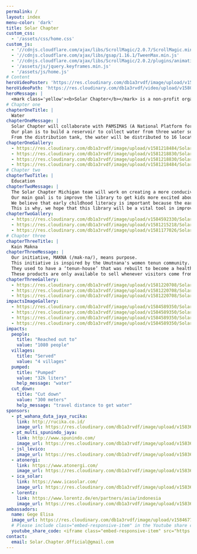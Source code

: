 ```yaml
---
permalink: /
layout: index
menu-color: 'dark'
title: Solar Chapter
custom_css:
  - '/assets/css/home.css'
custom_js: 
  - '//cdnjs.cloudflare.com/ajax/libs/ScrollMagic/2.0.7/ScrollMagic.min.js'
  - '//cdnjs.cloudflare.com/ajax/libs/gsap/1.16.1/TweenMax.min.js'
  - '//cdnjs.cloudflare.com/ajax/libs/ScrollMagic/2.0.2/plugins/animation.gsap.js'
  - '/assets/js/jquery.keyframes.min.js'
  - '/assets/js/home.js'
# Content
heroVideoPoster: 'https://res.cloudinary.com/db1a3rvdf/image/upload/v1583635551/Solar%20Chapter%20Website/poster_xz6jr4.jpg'
heroVideoPath: 'https://res.cloudinary.com/db1a3rvdf/video/upload/v1580872118/Solar%20Chapter%20Website/landing_video_r6hcta.mp4'
heroMessage: |
  <mark class='yellow'><b>Solar Chapter</b></mark> is a non-profit organization formed by students from various universities. We are committed to <mark class='yellow'><b>helping and developing remote areas in Indonesia</b></mark> through sustainable methods.
# Chapter one
chapterOneTitle: |
  Water
chapterOneMessage: |
  Solar Chapter will collaborate with PAMSIMAS (A National Platform for Rural Water Supply and Sanitation) to provide easier access for clean water.
  Our plan is to build a reservoir to collect water from three water sources, which will then deliver the water to the distribution tank near the village by using solar pumps.
  From the distribution tank, the water will be distributed to 16 locations across the village.
chapterOneGallery:
  - https://res.cloudinary.com/db1a3rvdf/image/upload/v1581218484/Solar%20Chapter%20Website/chapter_one_water/RK_06730_ncuzmu.jpg
  - https://res.cloudinary.com/db1a3rvdf/image/upload/v1581218830/Solar%20Chapter%20Website/chapter_one_water/RK_06078_hiwlz5.jpg
  - https://res.cloudinary.com/db1a3rvdf/image/upload/v1581218830/Solar%20Chapter%20Website/chapter_one_water/RK_06058_rdgu9x.jpg
  - https://res.cloudinary.com/db1a3rvdf/image/upload/v1581218484/Solar%20Chapter%20Website/chapter_one_water/DSC04948_d34t6z.jpg
# Chapter two
chapterTwoTitle: |
  Education
chapterTwoMessage: |
  The Solar Chapter Michigan team will work on creating a more conducive learning environment for the children of Desa Umutnana and Desa As Manulea in SDN As Manulea.
  Our main goal is to improve the library to get kids more excited about being in school and also giving them access to learning materials out of class.
  We believe that early childhood literacy is important because the earlier a person has access to information, the more efficient that access will be.
  This is why, we hope that this library will be a vital tool in improving the literacy skills of the future generation.
chapterTwoGallery:
  - https://res.cloudinary.com/db1a3rvdf/image/upload/v1584592330/Solar%20Chapter%20Website/chapter_two_education/DSC02009_iaszge.jpg
  - https://res.cloudinary.com/db1a3rvdf/image/upload/v1581215218/Solar%20Chapter%20Website/chapter_two_education/DSC01647_yn7ssj.jpg
  - https://res.cloudinary.com/db1a3rvdf/image/upload/v1581177026/Solar%20Chapter%20Website/chapter_two_education/DSC01612_s3blwk.jpg
# Chapter three
chapterThreeTitle: |
  Kain Makna
chapterThreeMessage: |
  Our initiative, MAKNA (/mak·na/), means purpose.
  This initiative is inspired by the Umutnana's women tenun community. Consisting of 20 village women, their work is to weave and produce tenun products.
  They used to have a ‘tenun-house’ that was rebuilt to become a health clinic (Puskesmas) due to not able to sell their products to a market or a distributor.
  These products are only available to sell whenever visitors come from the neighboring city of Kupang or given as gifts to government officials.
chapterThreeGallery: 
  - https://res.cloudinary.com/db1a3rvdf/image/upload/v1581220708/Solar%20Chapter%20Website/chapter_three_kain_makna/RK_05564_harw4a.jpg
  - https://res.cloudinary.com/db1a3rvdf/image/upload/v1581220708/Solar%20Chapter%20Website/chapter_three_kain_makna/RK_05582_xwsoei.jpg
  - https://res.cloudinary.com/db1a3rvdf/image/upload/v1581220708/Solar%20Chapter%20Website/chapter_three_kain_makna/RK_05616_b3qzjc.jpg
impactsImageGallery:
  - https://res.cloudinary.com/db1a3rvdf/image/upload/v1584589350/Solar%20Chapter%20Website/impacts/IMG_0199_kzvzzu.jpg
  - https://res.cloudinary.com/db1a3rvdf/image/upload/v1584589350/Solar%20Chapter%20Website/impacts/dda40f43-6423-41dc-aea3-7d5c2d1f139b_c8xns6.jpg
  - https://res.cloudinary.com/db1a3rvdf/image/upload/v1584589350/Solar%20Chapter%20Website/impacts/IMG_0196_kwq4nm.jpg
  - https://res.cloudinary.com/db1a3rvdf/image/upload/v1584589350/Solar%20Chapter%20Website/impacts/DSC01723_t8v0qa.jpg
impacts:
  people: 
    title: "Reached out to"
    value: "1080 people"
  villages:
    title: "Served"
    value: "4 villages"
  pumped:
    title: "Pumped"
    value: "32k liters"
    help_message: "water"
  cut_down:
    title: "Cut down"
    value: "300 meters"
    help_message: "travel distance to get water"
sponsors:
  - pt_wahana_duta_jaya_rucika:
    link: http://rucika.co.id/
    image_url: https://res.cloudinary.com/db1a3rvdf/image/upload/v1583622486/Solar%20Chapter%20Website/sponsors/wahana_duta_jaya_rucika_ocskdp.png
  - pt_multi_spunindo_jaya:
    link: http://www.spunindo.com/
    image_url: https://res.cloudinary.com/db1a3rvdf/image/upload/v1583622486/Solar%20Chapter%20Website/sponsors/spunindo_koisat.png
  - jsl_levico:
    image_url: https://res.cloudinary.com/db1a3rvdf/image/upload/v1583622976/Solar%20Chapter%20Website/sponsors/levico_e9qgbv.png
  - atonergi:
    link: https://www.atonergi.com/
    image_url: https://res.cloudinary.com/db1a3rvdf/image/upload/v1583622486/Solar%20Chapter%20Website/sponsors/atonergi_ed08aj.png
  - ica_solar:
    link: https://www.icasolar.com/
    image_url: https://res.cloudinary.com/db1a3rvdf/image/upload/v1583622486/Solar%20Chapter%20Website/sponsors/icasolar_uco6bo.png
  - lorentz:
    link: https://www.lorentz.de/en/partners/asia/indonesia
    image_url: https://res.cloudinary.com/db1a3rvdf/image/upload/v1583622486/Solar%20Chapter%20Website/sponsors/lorentz_bpbndl.png
ambassadors:
  name: Gege Elisa
  image_url: https://res.cloudinary.com/db1a3rvdf/image/upload/v1584677025/Solar%20Chapter%20Website/ambassadors/gege_vbf9nk.png
  # Please include class="embed-responsive-item" in the Youtube share code. See below as example
  youtube_share_code: <iframe class="embed-responsive-item" src="https://www.youtube.com/embed/u3DOELevIkg?start=9" frameborder="0" allow="accelerometer; autoplay; encrypted-media; gyroscope; picture-in-picture" allowfullscreen></iframe>
contact:
  email: Solar.Chapter.Official@gmail.com
---
```

